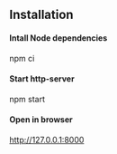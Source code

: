 ## Installation

#### Intall Node dependencies

npm ci

#### Start http-server

npm start

#### Open in browser

http://127.0.0.1:8000
